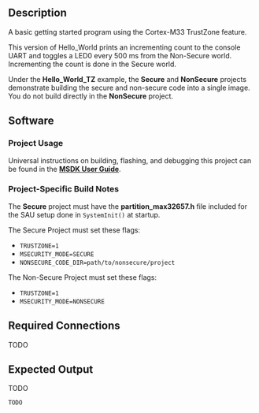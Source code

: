## Description

A basic getting started program using the Cortex-M33 TrustZone feature.

This version of Hello_World prints an incrementing count to the console UART and toggles a LED0 every 500 ms from the Non-Secure world. Incrementing the count is done in the Secure world.

Under the **Hello_World_TZ** example, the **Secure** and **NonSecure** projects demonstrate building the secure and non-secure code into a single image. You do not build directly in the **NonSecure** project.

## Software

### Project Usage

Universal instructions on building, flashing, and debugging this project can be found in the **[MSDK User Guide](https://analogdevicesinc.github.io/msdk/USERGUIDE/)**.

### Project-Specific Build Notes

The **Secure** project must have the **partition_max32657.h** file included for the SAU setup done in `SystemInit()` at startup.

The Secure Project must set these flags:
- `TRUSTZONE=1`
- `MSECURITY_MODE=SECURE`
- `NONSECURE_CODE_DIR=path/to/nonsecure/project`

The Non-Secure Project must set these flags:
- `TRUSTZONE=1`
- `MSECURITY_MODE=NONSECURE`

## Required Connections

TODO

## Expected Output

TODO

```
TODO
```
